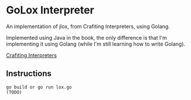 # GoLox Interpreter

An implementation of jlox, from Crafiting Interpreters, using Golang.

Implemented using Java in the book, the only difference is that I'm implementing it using Golang (while I'm still learning how to write Golang).

[Crafiting Interpreters](https://craftinginterpreters.com)

## Instructions

```
go build or go run lox.go
(TODO)
```
